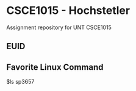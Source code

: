 # CSCE1015 - Hochstetler
Assignment repository for UNT CSCE1015
## EUID

## Favorite Linux Command
$ls
sp3657
